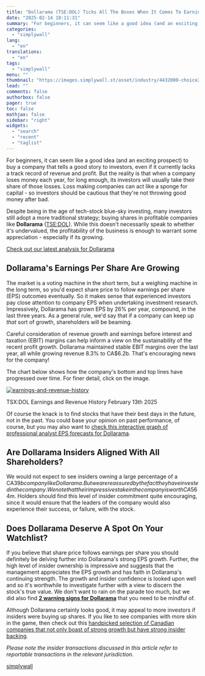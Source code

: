 ```yaml
---
title: "Dollarama (TSE:DOL) Ticks All The Boxes When It Comes To Earnings Growth"
date: "2025-02-14 10:11:31"
summary: "For beginners, it can seem like a good idea (and an exciting prospect) to buy a company that tells a good story to investors, even if it currently lacks a track record of revenue and profit. But the reality is that when a company loses money each year, for long..."
categories:
  - "simplywall"
lang:
  - "en"
translations:
  - "en"
tags:
  - "simplywall"
menu: ""
thumbnail: "https://images.simplywall.st/asset/industry/4432000-choice2-main-header/1585186661401"
lead: ""
comments: false
authorbox: false
pager: true
toc: false
mathjax: false
sidebar: "right"
widgets:
  - "search"
  - "recent"
  - "taglist"
---
```


For beginners, it can seem like a good idea (and an exciting prospect) to buy a company that tells a good story to investors, even if it currently lacks a track record of revenue and profit. But the reality is that when a company loses money each year, for long enough, its investors will usually take their share of those losses. Loss making companies can act like a sponge for capital - so investors should be cautious that they're not throwing good money after bad.

Despite being in the age of tech-stock blue-sky investing, many investors still adopt a more traditional strategy; buying shares in profitable companies like **Dollarama** ([TSE:DOL](https://simplywall.st/stocks/ca/retail/tsx-dol/dollarama-shares)). While this doesn't necessarily speak to whether it's undervalued, the profitability of the business is enough to warrant some appreciation - especially if its growing.

 [Check out our latest analysis for Dollarama](https://simplywall.st/stocks/ca/retail/tsx-dol/dollarama-shares) 

Dollarama's Earnings Per Share Are Growing
------------------------------------------

The market is a voting machine in the short term, but a weighing machine in the long term, so you'd expect share price to follow earnings per share (EPS) outcomes eventually. So it makes sense that experienced investors pay close attention to company EPS when undertaking investment research. Impressively, Dollarama has grown EPS by 26% per year, compound, in the last three years. As a general rule, we'd say that if a company can keep up *that* sort of growth, shareholders will be beaming.

Careful consideration of revenue growth and earnings before interest and taxation (EBIT) margins can help inform a view on the sustainability of the recent profit growth. Dollarama maintained stable EBIT margins over the last year, all while growing revenue 8.3% to CA$6.2b. That's encouraging news for the company!

The chart below shows how the company's bottom and top lines have progressed over time. For finer detail, click on the image.

[![earnings-and-revenue-history](https://images.simplywall.st/asset/chart/48853897-earnings-and-revenue-history-1-dark/1739473518589)](https://simplywall.st/stocks/ca/retail/tsx-dol/dollarama-shares/past)

TSX:DOL Earnings and Revenue History February 13th 2025

Of course the knack is to find stocks that have their best days in the future, not in the past. You could base your opinion on past performance, of course, but you may also want to [check this interactive graph of professional analyst EPS forecasts for Dollarama](https://simplywall.st/stocks/ca/retail/tsx-dol/dollarama-shares/future).

Are Dollarama Insiders Aligned With All Shareholders?
-----------------------------------------------------

We would not expect to see insiders owning a large percentage of a CA$39b company like Dollarama. But we are reassured by the fact they have invested in the company. We note that their impressive stake in the company is worth CA$564m. Holders should find this level of insider commitment quite encouraging, since it would ensure that the leaders of the company would also experience their success, or failure, with the stock.

Does Dollarama Deserve A Spot On Your Watchlist?
------------------------------------------------

If you believe that share price follows earnings per share you should definitely be delving further into Dollarama's strong EPS growth. Further, the high level of insider ownership is impressive and suggests that the management appreciates the EPS growth and has faith in Dollarama's continuing strength. The growth and insider confidence is looked upon well and so it's worthwhile to investigate further with a view to discern the stock's true value. We don't want to rain on the parade too much, but we did also find [**2 warning signs for Dollarama**](https://simplywall.st/stocks/ca/retail/tsx-dol/dollarama-shares) that you need to be mindful of.

Although Dollarama certainly looks good, it may appeal to more investors if insiders were buying up shares. If you like to see companies with more skin in the game, then check out this [handpicked selection of Canadian companies that not only boast of strong growth but have strong insider backing](https://simplywall.st/discover/investing-ideas/10228/fast-growing-stocks-with-high-insider-ownership).

*Please note the insider transactions discussed in this article refer to reportable transactions in the relevant jurisdiction.*

[simplywall](https://simplywall.st/stocks/ca/retail/tsx-dol/dollarama-shares/news/dollarama-tsedol-ticks-all-the-boxes-when-it-comes-to-earnin)
